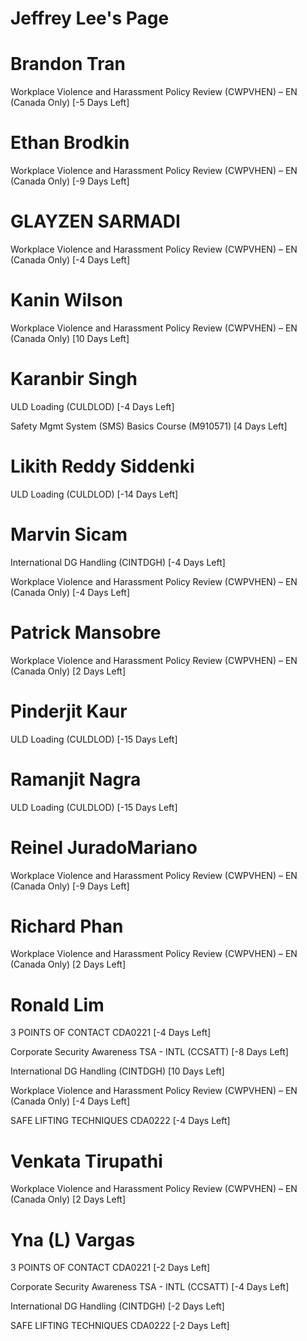 # Jeffrey Lee's Page




# Brandon Tran


Workplace Violence and Harassment Policy Review (CWPVHEN) – EN (Canada Only) [-5 Days Left]



# Ethan Brodkin


Workplace Violence and Harassment Policy Review (CWPVHEN) – EN (Canada Only) [-9 Days Left]



# GLAYZEN SARMADI


Workplace Violence and Harassment Policy Review (CWPVHEN) – EN (Canada Only) [-4 Days Left]



# Kanin Wilson


Workplace Violence and Harassment Policy Review (CWPVHEN) – EN (Canada Only) [10 Days Left]



# Karanbir Singh


ULD Loading (CULDLOD) [-4 Days Left]

Safety Mgmt System (SMS) Basics Course (M910571) [4 Days Left]



# Likith Reddy Siddenki


ULD Loading (CULDLOD) [-14 Days Left]



# Marvin Sicam


International DG Handling (CINTDGH) [-4 Days Left]

Workplace Violence and Harassment Policy Review (CWPVHEN) – EN (Canada Only) [-4 Days Left]



# Patrick Mansobre


Workplace Violence and Harassment Policy Review (CWPVHEN) – EN (Canada Only) [2 Days Left]



# Pinderjit Kaur


ULD Loading (CULDLOD) [-15 Days Left]



# Ramanjit Nagra


ULD Loading (CULDLOD) [-15 Days Left]



# Reinel JuradoMariano


Workplace Violence and Harassment Policy Review (CWPVHEN) – EN (Canada Only) [-9 Days Left]



# Richard Phan


Workplace Violence and Harassment Policy Review (CWPVHEN) – EN (Canada Only) [2 Days Left]



# Ronald Lim


3 POINTS OF CONTACT CDA0221 [-4 Days Left]

Corporate Security Awareness TSA - INTL (CCSATT) [-8 Days Left]

International DG Handling (CINTDGH) [10 Days Left]

Workplace Violence and Harassment Policy Review (CWPVHEN) – EN (Canada Only) [-4 Days Left]

SAFE LIFTING TECHNIQUES CDA0222 [-4 Days Left]



# Venkata Tirupathi


Workplace Violence and Harassment Policy Review (CWPVHEN) – EN (Canada Only) [2 Days Left]



# Yna (L) Vargas


3 POINTS OF CONTACT CDA0221 [-2 Days Left]

Corporate Security Awareness TSA - INTL (CCSATT) [-4 Days Left]

International DG Handling (CINTDGH) [-2 Days Left]

SAFE LIFTING TECHNIQUES CDA0222 [-2 Days Left]



